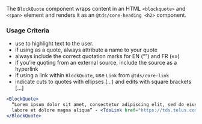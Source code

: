 The `BlockQuote` component wraps content in an HTML `<blockquote>` and `<span>` element and renders it as an `@tds/core-heading <h2>` component.

### Usage Criteria

- use to highlight text to the user.
- if using as a quote, always attribute a name to your quote
- always include the correct quotation marks for EN (“”) and FR («»)
- if you’re quoting from an external source, include the source as a hyperlink
- if using a link within `BlockQuote`, use `Link` from `@tds/core-link`
- indicate cuts to quotes with ellipses (...) and edits with square brackets [...]

```jsx
<BlockQuote>
  “Lorem ipsum dolor sit amet, consectetur adipiscing elit, sed do eiusmod tempor incididunt ut
  labore et dolore magna aliqua” - <TdsLink href="https://tds.telus.com/">Name</TdsLink>
</BlockQuote>
```
